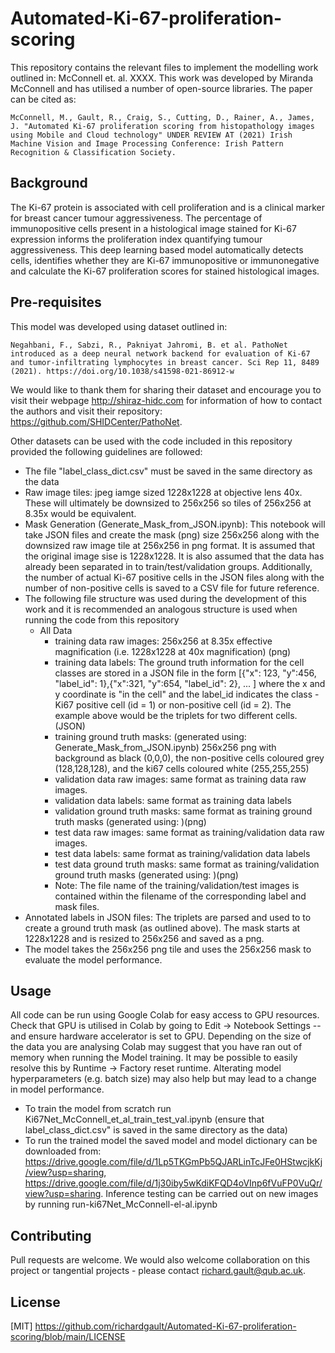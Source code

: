 # Automated-Ki-67-proliferation-scoring

This repository contains the relevant files to implement the modelling work outlined in: McConnell et. al. XXXX. This work was developed by Miranda McConnell and has utilised a number of open-source libraries. The paper can be cited as:
```
McConnell, M., Gault, R., Craig, S., Cutting, D., Rainer, A., James, J. "Automated Ki-67 proliferation scoring from histopathology images using Mobile and Cloud technology" UNDER REVIEW AT (2021) Irish Machine Vision and Image Processing Conference: Irish Pattern Recognition & Classification Society.
```

## Background

The Ki-67 protein is associated with cell proliferation and is a clinical marker for breast cancer tumour aggressiveness. The percentage of immunopositive cells present in a histological image stained for Ki-67 expression informs the proliferation index quantifying tumour aggressiveness. This deep learning based model automatically detects cells, identifies whether they are Ki-67 immunopositive or immunonegative and calculate the Ki-67 proliferation scores for stained histological images.

## Pre-requisites

This model was developed using dataset outlined in:  
```
Negahbani, F., Sabzi, R., Pakniyat Jahromi, B. et al. PathoNet introduced as a deep neural network backend for evaluation of Ki-67 and tumor-infiltrating lymphocytes in breast cancer. Sci Rep 11, 8489 (2021). https://doi.org/10.1038/s41598-021-86912-w
```

We would like to thank them for sharing their dataset and encourage you to visit their webpage http://shiraz-hidc.com for information of how to contact the authors and visit their repository: https://github.com/SHIDCenter/PathoNet.

Other datasets can be used with the code included in this repository provided the following guidelines are followed:
* The file "label_class_dict.csv" must be saved in the same directory as the data
* Raw image tiles: jpeg iamge sized 1228x1228 at objective lens 40x. These will ultimately be downsized to 256x256 so tiles of 256x256 at 8.35x would be equivalent.
* Mask Generation (Generate_Mask_from_JSON.ipynb): This notebook will take JSON files and create the mask (png) size 256x256 along with the downsized raw image tile at 256x256 in png format. It is assumed that the original image sise is 1228x1228. It is also assumed that the data has already been separated in to train/test/validation groups. Additionally, the number of actual Ki-67 positive cells in the JSON files along with the number of non-positive cells is saved to a CSV file for future reference.
* The following file structure was used during the development of this work and it is recommended an analogous structure is used when running the code from this repository
  * All Data
    * training data raw images: 256x256 at 8.35x effective magnification (i.e. 1228x1228 at 40x magnification) (png)
    * training data labels: The ground truth information for the cell classes are stored in a JSON file in the form	[{"x": 123, "y":456, "label_id": 1},{"x":321, "y":654, "label_id": 2}, ... ] where the x and y coordinate is "in the cell" and the label_id indicates the class - Ki67 positive cell (id = 1) or non-positive cell (id = 2). The example above would be the triplets for two different cells.(JSON)
    * training ground truth masks: (generated using: Generate_Mask_from_JSON.ipynb) 256x256 png with background as black (0,0,0), the non-positive cells coloured grey (128,128,128), and the ki67 cells coloured white (255,255,255)
    * validation data raw images: same format as training data raw images.
    * validation data labels: same format as training data labels
    * validation ground truth masks: same format as training ground truth masks (generated using: )(png)
    * test data raw images: same format as training/validation data raw images. 
    * test data labels: same format as training/validation data labels
    * test data ground truth masks: same format as training/validation ground truth masks (generated using: )(png)
    * Note: The file name of the training/validation/test images is contained within the filename of the corresponding label and mask files.
* Annotated labels in JSON files:  The triplets are parsed and used to to create a ground truth mask (as outlined above). The mask starts at 1228x1228 and is resized to 256x256 and saved as a png.
* The model takes the 256x256 png tile and uses the 256x256 mask to evaluate the model performance.
  
## Usage
All code can be run using Google Colab for easy access to GPU resources. Check that GPU is utilised in Colab by going to Edit -> Notebook Settings -- and ensure hardware accelerator is set to GPU. Depending on the size of the data you are analysing Colab may suggest that you have ran out of memory when running the Model training. It may be possible to easily resolve this by Runtime -> Factory reset runtime. Alterating model hyperparameters (e.g. batch size) may also help but may lead to a change in model performance.

* To train the model from scratch run Ki67Net_McConnell_et_al_train_test_val.ipynb (ensure that label_class_dict.csv" is saved in the same directory as the data)
* To run the trained model the saved model and model dictionary can be downloaded from: https://drive.google.com/file/d/1Lp5TKGmPb5QJARLinTcJFe0HStwcjkKj/view?usp=sharing, https://drive.google.com/file/d/1j30iby5wKdiKFQD4oVInp6fVuFP0VuQr/view?usp=sharing. Inference testing can be carried out on new images by running run-ki67Net_McConnell-el-al.ipynb


## Contributing
Pull requests are welcome. We would also welcome collaboration on this project or tangential projects - please contact richard.gault@qub.ac.uk.

## License
[MIT] https://github.com/richardgault/Automated-Ki-67-proliferation-scoring/blob/main/LICENSE
